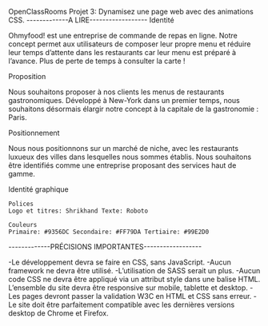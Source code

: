 OpenClassRooms Projet 3: Dynamisez une page web avec des animations CSS.
-------------A LIRE------------------
Identité

Ohmyfood! est une entreprise de commande de repas en ligne. Notre concept permet aux utilisateurs de composer leur propre menu et réduire leur temps d’attente dans les restaurants car leur menu est préparé à l’avance. Plus de perte de temps à consulter la carte !

Proposition

Nous souhaitons proposer à nos clients les menus de restaurants gastronomiques. Développé à New-York dans un premier temps, nous souhaitons désormais élargir notre concept à la capitale de la gastronomie : Paris.

Positionnement

Nous nous positionnons sur un marché de niche, avec les restaurants luxueux des villes dans lesquelles nous sommes établis. Nous souhaitons être identifiés comme une entreprise proposant des services haut de gamme.

Identité graphique

    Polices
    Logo et titres: Shrikhand Texte: Roboto

    Couleurs
    Primaire: #9356DC Secondaire: #FF79DA Tertiaire: #99E2D0 

-------------PRÉCISIONS IMPORTANTES------------------

-Le développement devra se faire en CSS, sans JavaScript.
-Aucun framework ne devra être utilisé.
-L’utilisation de SASS serait un plus.
-Aucun code CSS ne devra être appliqué via un attribut style dans une balise HTML.
L’ensemble du site devra être responsive sur mobile, tablette et desktop.
-Les pages devront passer la validation W3C en HTML et CSS sans erreur.
-Le site doit être parfaitement compatible avec les dernières versions desktop de
Chrome et Firefox.